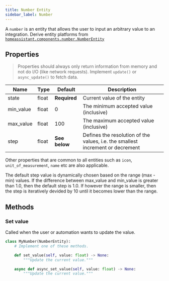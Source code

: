 ```yaml
---
title: Number Entity
sidebar_label: Number
---
```


A `number` is an entity that allows the user to input an arbitrary value to an integration. Derive entity platforms from [`homeassistant.components.number.NumberEntity`](https://github.com/home-assistant/home-assistant/blob/master/homeassistant/components/number/__init__.py)

## Properties

> Properties should always only return information from memory and not do I/O (like network requests). Implement `update()` or `async_update()` to fetch data.

| Name | Type | Default | Description
| ---- | ---- | ------- | -----------
| state | float | **Required** | Current value of the entity
| min_value | float | 0 | The minimum accepted value (inclusive)
| max_value | float | 100 | The maximum accepted value (inclusive)
| step | float | **See below** | Defines the resolution of the values, i.e. the smallest increment or decrement

Other properties that are common to all entities such as `icon`, `unit_of_measurement`, `name` etc are also applicable.

The default step value is dynamically chosen based on the range (max - min) values. If the difference between max_value and min_value is greater than 1.0, then the default step is 1.0. If however the range is smaller, then the step is iteratively devided by 10 until it becomes lower than the range.

## Methods

### Set value

Called when the user or automation wants to update the value.

```python
class MyNumber(NumberEntity):
    # Implement one of these methods.

    def set_value(self, value: float) -> None:
        """Update the current value."""

    async def async_set_value(self, value: float) -> None:
        """Update the current value."""

```
